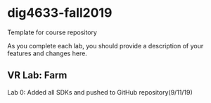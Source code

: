 # dig4633-fall2019
Template for course repository

As you complete each lab, you should provide a description of your features and changes here.

## VR Lab: Farm
Lab 0: Added all SDKs and pushed to GitHub repository(9/11/19)
